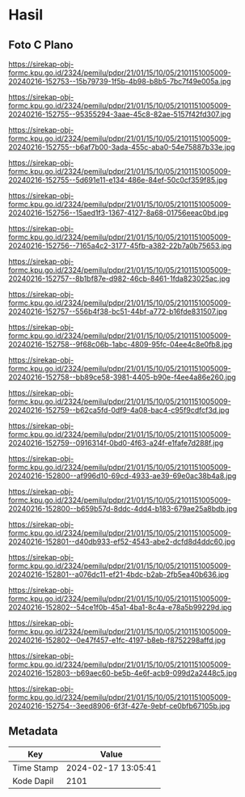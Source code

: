 # Hasil

## Foto C Plano

https://sirekap-obj-formc.kpu.go.id/2324/pemilu/pdpr/21/01/15/10/05/2101151005009-20240216-152753--15b79739-1f5b-4b98-b8b5-7bc7f49e005a.jpg

https://sirekap-obj-formc.kpu.go.id/2324/pemilu/pdpr/21/01/15/10/05/2101151005009-20240216-152755--95355294-3aae-45c8-82ae-5157f42fd307.jpg

https://sirekap-obj-formc.kpu.go.id/2324/pemilu/pdpr/21/01/15/10/05/2101151005009-20240216-152755--b6af7b00-3ada-455c-aba0-54e75887b33e.jpg

https://sirekap-obj-formc.kpu.go.id/2324/pemilu/pdpr/21/01/15/10/05/2101151005009-20240216-152755--5d691e11-e134-486e-84ef-50c0cf359f85.jpg

https://sirekap-obj-formc.kpu.go.id/2324/pemilu/pdpr/21/01/15/10/05/2101151005009-20240216-152756--15aed1f3-1367-4127-8a68-01756eeac0bd.jpg

https://sirekap-obj-formc.kpu.go.id/2324/pemilu/pdpr/21/01/15/10/05/2101151005009-20240216-152756--7165a4c2-3177-45fb-a382-22b7a0b75653.jpg

https://sirekap-obj-formc.kpu.go.id/2324/pemilu/pdpr/21/01/15/10/05/2101151005009-20240216-152757--8b1bf87e-d982-46cb-8461-1fda823025ac.jpg

https://sirekap-obj-formc.kpu.go.id/2324/pemilu/pdpr/21/01/15/10/05/2101151005009-20240216-152757--556b4f38-bc51-44bf-a772-b16fde831507.jpg

https://sirekap-obj-formc.kpu.go.id/2324/pemilu/pdpr/21/01/15/10/05/2101151005009-20240216-152758--9f68c06b-1abc-4809-95fc-04ee4c8e0fb8.jpg

https://sirekap-obj-formc.kpu.go.id/2324/pemilu/pdpr/21/01/15/10/05/2101151005009-20240216-152758--bb89ce58-3981-4405-b90e-f4ee4a86e260.jpg

https://sirekap-obj-formc.kpu.go.id/2324/pemilu/pdpr/21/01/15/10/05/2101151005009-20240216-152759--b62ca5fd-0df9-4a08-bac4-c95f9cdfcf3d.jpg

https://sirekap-obj-formc.kpu.go.id/2324/pemilu/pdpr/21/01/15/10/05/2101151005009-20240216-152759--0916314f-0bd0-4f63-a24f-e1fafe7d288f.jpg

https://sirekap-obj-formc.kpu.go.id/2324/pemilu/pdpr/21/01/15/10/05/2101151005009-20240216-152800--af996d10-69cd-4933-ae39-69e0ac38b4a8.jpg

https://sirekap-obj-formc.kpu.go.id/2324/pemilu/pdpr/21/01/15/10/05/2101151005009-20240216-152800--b659b57d-8ddc-4dd4-b183-679ae25a8bdb.jpg

https://sirekap-obj-formc.kpu.go.id/2324/pemilu/pdpr/21/01/15/10/05/2101151005009-20240216-152801--d40db933-ef52-4543-abe2-dcfd8d4ddc60.jpg

https://sirekap-obj-formc.kpu.go.id/2324/pemilu/pdpr/21/01/15/10/05/2101151005009-20240216-152801--a076dc11-ef21-4bdc-b2ab-2fb5ea40b636.jpg

https://sirekap-obj-formc.kpu.go.id/2324/pemilu/pdpr/21/01/15/10/05/2101151005009-20240216-152802--54ce1f0b-45a1-4ba1-8c4a-e78a5b99229d.jpg

https://sirekap-obj-formc.kpu.go.id/2324/pemilu/pdpr/21/01/15/10/05/2101151005009-20240216-152802--0e47f457-e1fc-4197-b8eb-f8752298affd.jpg

https://sirekap-obj-formc.kpu.go.id/2324/pemilu/pdpr/21/01/15/10/05/2101151005009-20240216-152803--b69aec60-be5b-4e6f-acb9-099d2a2448c5.jpg

https://sirekap-obj-formc.kpu.go.id/2324/pemilu/pdpr/21/01/15/10/05/2101151005009-20240216-152754--3eed8906-6f3f-427e-9ebf-ce0bfb67105b.jpg


## Metadata

| Key        | Value               |
| ---------- | ------------------- |
| Time Stamp | 2024-02-17 13:05:41 |
| Kode Dapil | 2101                |



